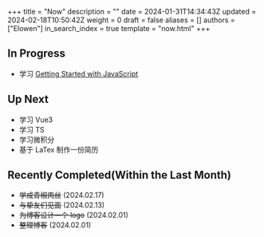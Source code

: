 +++
title = "Now"
description = ""
date = 2024-01-31T14:34:43Z
updated = 2024-02-18T10:50:42Z
weight = 0
draft = false
aliases = []
authors = ["Elowen"]
in_search_index = true
template = "now.html"
+++

## In Progress

- 学习 [Getting Started with JavaScript](https://frontendmasters.com/courses/getting-started-javascript-v2/)

## Up Next

- 学习 Vue3
- 学习 TS
- 学习微积分
- 基于 LaTex 制作一份简历

## Recently Completed(Within the Last Month)

- ~~学成青椒肉丝~~ (2024.02.17)
- ~~与挚友们见面~~ (2024.02.13)
- ~~为博客设计一个 logo~~ (2024.02.01)
- ~~整理博客~~ (2024.02.01)
